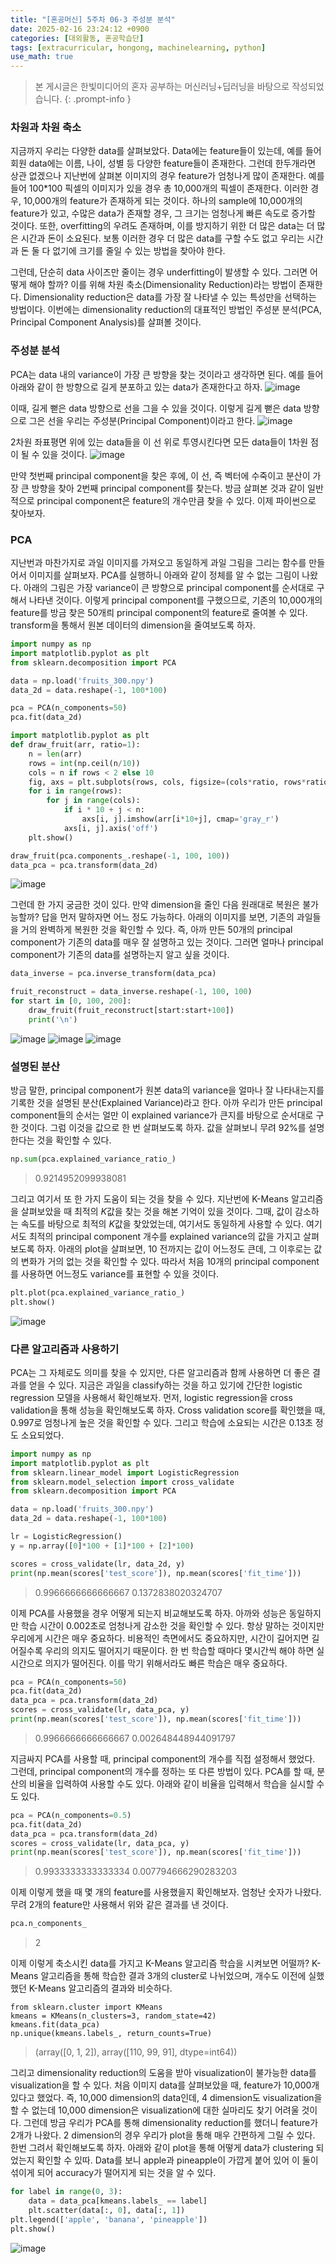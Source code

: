 ```yaml
---
title: "[혼공머신] 5주차 06-3 주성분 분석"
date: 2025-02-16 23:24:12 +0900
categories: [대외활동, 혼공학습단]
tags: [extracurricular, hongong, machinelearning, python]
use_math: true
---
```

> 본 게시글은 한빛미디어의 혼자 공부하는 머신러닝+딥러닝을 바탕으로 작성되었습니다.
{: .prompt-info }

### 차원과 차원 축소
지금까지 우리는 다양한 data를 살펴보았다. Data에는 feature들이 있는데, 예를 들어 회원 data에는 이름, 나이, 성별 등 다양한 feature들이 존재한다. 그런데 한두개라면 상관 없겠으나 지난번에 살펴본 이미지의 경우 feature가 엄청나게 많이 존재한다. 예를 들어 100*100 픽셀의 이미지가 있을 경우 총 10,000개의 픽셀이 존재한다. 이러한 경우, 10,000개의 feature가 존재하게 되는 것이다. 하나의 sample에 10,000개의 feature가 있고, 수많은 data가 존재할 경우, 그 크기는 엄청나게 빠른 속도로 증가할 것이다. 또한, overfitting의 우려도 존재하며, 이를 방지하기 위한 더 많은 data는 더 많은 시간과 돈이 소요된다. 보통 이러한 경우 더 많은 data를 구할 수도 없고 우리는 시간과 돈 둘 다 없기에 크기를 줄일 수 있는 방법을 찾아야 한다.

그런데, 단순히 data 사이즈만 줄이는 경우 underfitting이 발생할 수 있다. 그러면 어떻게 해야 할까? 이를 위해 차원 축소(Dimensionality Reduction)라는 방법이 존재한다. Dimensionality reduction은 data를 가장 잘 나타낼 수 있는 특성만을 선택하는 방법이다. 이번에는 dimensionality reduction의 대표적인 방법인 주성분 분석(PCA, Principal Component Analysis)를 살펴볼 것이다.

### 주성분 분석
PCA는 data 내의 variance이 가장 큰 방향을 찾는 것이라고 생각하면 된다. 예를 들어 아래와 같이 한 방향으로 길게 분포하고 있는 data가 존재한다고 하자.
![image](https://www.dropbox.com/scl/fi/7tkwo8tzg7mvqbj2dhnzj/6.jpg?rlkey=tcl56r2h9ron8ms9ee6vqdewb&st=s5fnu0tr&raw=1)

이때, 길게 뻗은 data 방향으로 선을 그을 수 있을 것이다. 이렇게 길게 뻗은 data 방향으로 그은 선을 우리는 주성분(Principal Component)이라고 한다. 
![image](https://www.dropbox.com/scl/fi/va9dqzd4s2xw6eo1vgw9m/7.jpg?rlkey=0tpvqkqfheijsy8pnv88s4cb1&st=t74dnx2a&raw=1)

2차원 좌표평면 위에 있는 data들을 이 선 위로 투영시킨다면 모든 data들이 1차원 점이 될 수 있을 것이다. 
![image](https://www.dropbox.com/scl/fi/igj2of6xgcgix6rdqqafb/8.jpg?rlkey=4wmn0urs0yc6hqf5839pihkjz&st=2v3tecn5&raw=1)

만약 첫번째 principal component을 찾은 후에, 이 선, 즉 벡터에 수죽이고 분산이 가장 큰 방향을 찾아 2번째 principal component를 찾는다. 방금 살펴본 것과 같이 일반적으로 principal component은 feature의 개수만큼 찾을 수 있다. 이제 파이썬으로 찾아보자.

### PCA
지난번과 마찬가지로 과일 이미지를 가져오고 동일하게 과일 그림을 그리는 함수를 만들어서 이미지를 살펴보자. PCA를 실행하니 아래와 같이 정체를 알 수 없는 그림이 나왔다. 아래의 그림은 가장 variance이 큰 방향으로 principal component를 순서대로 구해서 나타낸 것이다. 이렇게 principal component를 구했으므로, 기존의 10,000개의 feature를 방금 찾은 50개릐 principal component의 feature로 줄여볼 수 있다. transform을 통해서 원본 데이터의 dimension을 줄여보도록 하자.
```python
import numpy as np
import matplotlib.pyplot as plt
from sklearn.decomposition import PCA

data = np.load('fruits_300.npy')
data_2d = data.reshape(-1, 100*100)

pca = PCA(n_components=50)
pca.fit(data_2d)

import matplotlib.pyplot as plt
def draw_fruit(arr, ratio=1):
    n = len(arr)
    rows = int(np.ceil(n/10))
    cols = n if rows < 2 else 10
    fig, axs = plt.subplots(rows, cols, figsize=(cols*ratio, rows*ratio), squeeze=False)
    for i in range(rows):
        for j in range(cols):
            if i * 10 + j < n:
                axs[i, j].imshow(arr[i*10+j], cmap='gray_r')
            axs[i, j].axis('off')
    plt.show()

draw_fruit(pca.components_.reshape(-1, 100, 100))
data_pca = pca.transform(data_2d)
```
![image](https://www.dropbox.com/scl/fi/9exmfmve2n5ukzzxn7sy1/1.jpg?rlkey=a7p3mgwk4zl1igg5ej7hsyrw4&st=a9hygsg3&raw=1)

그런데 한 가지 궁금한 것이 있다. 만약 dimension을 줄인 다음 원래대로 복원은 불가능할까? 답을 먼저 말하자면 어느 정도 가능하다. 아래의 이미지를 보면, 기존의  과일들을 거의 완벽하게 복원한 것을 확인할 수 있다. 즉, 아까 만든 50개의 principal component가 기존의 data를 매우 잘 설명하고 있는 것이다. 그러면 얼마나 principal component가 기존의 data를 설명하는지 알고 싶을 것이다.
```python
data_inverse = pca.inverse_transform(data_pca)

fruit_reconstruct = data_inverse.reshape(-1, 100, 100)
for start in [0, 100, 200]:
    draw_fruit(fruit_reconstruct[start:start+100])
    print('\n')
```
![image](https://www.dropbox.com/scl/fi/equ41trfen220w0rnep5f/2.jpg?rlkey=lxyi48poqyc9hjtn4ndmiryh0&st=krnbg6v4&raw=1)
![image](https://www.dropbox.com/scl/fi/d8kq4ahc3z8l2vjs9l3or/3.jpg?rlkey=6asq3pgzwh2ugnk7wz1sbhgvs&st=1gx2fdff&raw=1)
![image](https://www.dropbox.com/scl/fi/s9iucvo9ke8lkz257s3sz/4.jpg?rlkey=1y3vi21wc9lkqaoqgtksduxxs&st=jsfdno3y&raw=1)

### 설명된 분산
방금 말한, principal component가 원본 data의 variance을 얼마나 잘 나타내는지를 기록한 것을 설명된 분산(Explained Variance)라고 한다. 아까 우리가 만든 principal component들의 순서는 얼만 이 explained variance가 큰지를 바탕으로 순서대로 구한 것이다. 그럼 이것을 값으로 한 번 살펴보도록 하자. 값을 살펴보니 무려 92%를 설명한다는 것을 확인할 수 있다.
```python
np.sum(pca.explained_variance_ratio_)
```
> 0.9214952099938081

그리고 여기서 또 한 가지 도움이 되는 것을 찾을 수 있다. 지난번에 K-Means 알고리즘을 살펴보았을 때 최적의  $K$값을 찾는 것을 해본 기억이 있을 것이다. 그때, 값이 감소하는 속도를 바탕으로 최적의 $K$값을 찾았었는데, 여기서도 동일하게 사용할 수 있다. 여기서도 최적의 principal component 개수를 explained variance의 값을 가지고 살펴보도록 하자. 아래의 plot을 살펴보면, 10 전까지는 값이 어느정도 큰데, 그 이후로는 값의 변화가 거의 없는 것을 확인할 수 있다. 따라서 처음 10개의 principal component를 사용하면 어느정도 variance를 표현할 수 있을 것이다.
```python
plt.plot(pca.explained_variance_ratio_)
plt.show()
```
![image](https://www.dropbox.com/scl/fi/zs6rr5fct4z0nvk3ulxr1/5.jpg?rlkey=ydmfkmr6j5lajp7vr3aoa5sb7&st=29ad8eja&raw=1)

### 다른 알고리즘과 사용하기
PCA는 그 자체로도 의미를 찾을 수 있지만, 다른 알고리즘과 함께 사용하면 더 좋은 결과를 얻을 수 있다. 지금은 과일을 classify하는 것을 하고 있기에 간단한 logistic regression 모델을 사용해서 확인해보자. 먼저, logistic regression을 cross validation을 통해 성능을 확인해보도록 하자. Cross validation score를 확인했을 때, 0.997로 엄청나게 높은 것을 확인할 수 있다. 그리고 학습에 소요되는 시간은 0.13초 정도 소요되었다.
```python
import numpy as np
import matplotlib.pyplot as plt
from sklearn.linear_model import LogisticRegression
from sklearn.model_selection import cross_validate
from sklearn.decomposition import PCA

data = np.load('fruits_300.npy')
data_2d = data.reshape(-1, 100*100)

lr = LogisticRegression()
y = np.array([0]*100 + [1]*100 + [2]*100)

scores = cross_validate(lr, data_2d, y)
print(np.mean(scores['test_score']), np.mean(scores['fit_time']))
```
> 0.9966666666666667 0.1372838020324707

이제 PCA를 사용했을 경우 어떻게 되는지 비교해보도록 하자. 아까와 성능은 동일하지만 학습 시간이 0.002초로 엄청나게 감소한 것을 확인할 수 있다. 항상 말하는 것이지만 우리에게 시간은 매우 중요하다. 비용적인 측면에서도 중요하지만, 시간이 길어지면 길어질수록 우리의 의지도 떨어지기 때문이다. 한 번 학습할 때마다 몇시간씩 해야 하면 실시간으로 의지가 떨어진다. 이를 막기 위해서라도 빠른 학습은 매우 중요하다.
```python
pca = PCA(n_components=50)
pca.fit(data_2d)
data_pca = pca.transform(data_2d)
scores = cross_validate(lr, data_pca, y)
print(np.mean(scores['test_score']), np.mean(scores['fit_time']))
```
> 0.9966666666666667 0.002648448944091797

지금싸지 PCA를 사용할 때, principal component의 개수를 직접 설정해서 했었다. 그런데, principal component의 개수를 정하는 또 다른 방법이 있다. PCA를 할 때, 분산의 비율을 입력하여 사용할 수도 있다. 아래와 같이 비율을 입력해서 학습을 실시할 수도 있다.
```python
pca = PCA(n_components=0.5)
pca.fit(data_2d)
data_pca = pca.transform(data_2d)
scores = cross_validate(lr, data_pca, y)
print(np.mean(scores['test_score']), np.mean(scores['fit_time']))
```
> 0.9933333333333334 0.007794666290283203

이제 이렇게 했을 때 몇 개의 feature를 사용했을지 확인해보자. 엄청난 숫자가 나왔다. 무려 2개의 feature만 사용해서 위와 같은 결과를 낸 것이다.
```python
pca.n_components_
```
> 2

이제 이렇게 축소시킨 data를 가지고 K-Means 알고리즘 학습을 시켜보면 어떨까? K-Means 알고리즘을 통해 학습한 결과 3개의 cluster로 나뉘었으며, 개수도 이전에 실했했던 K-Means 알고리즘의 결과와 비슷하다.
```pyhton
from sklearn.cluster import KMeans
kmeans = KMeans(n_clusters=3, random_state=42)
kmeans.fit(data_pca)
np.unique(kmeans.labels_, return_counts=True)
```
> (array([0, 1, 2]), array([110,  99,  91], dtype=int64))

그리고 dimensionality reduction의 도움을 받아 visualization이 불가능한 data를 visualization을 할 수 있다. 처음 이미지 data를 살펴보았을 때, feature가 10,000개 있다고 했었다. 즉, 10,000 dimension의 data인데, 4 dimension도 visualization을 할 수 없는데 10,000 dimension은  visualization에 대한 실마리도 찾기 어려울 것이다. 그런데 방금 우리가 PCA를 통해 dimensionality reduction를 했더니 feature가 2개가 나왔다. 2 dimension의 경우 우리가 plot을 통해 매우 간편하게 그릴 수 있다. 한번 그려서 확인해보도록 하자. 아래와 같이 plot을 통해 어떻게 data가 clustering 되었는지 확인할 수 있따. Data를 보니 apple과 pineapple이 가깝게 붙어 있어 이 둘이 섞이게 되어 accuracy가 떨어지게 되는 것을 알 수 있다.
```python
for label in range(0, 3):
    data = data_pca[kmeans.labels_ == label]
    plt.scatter(data[:, 0], data[:, 1])
plt.legend(['apple', 'banana', 'pineapple'])
plt.show()
```
![image](https://www.dropbox.com/scl/fi/lkfnb0jrimkc7qa2c2wmr/9.jpg?rlkey=19gjcojwim6j8yqb7vl7i4orl&st=ei34rm78&raw=1)